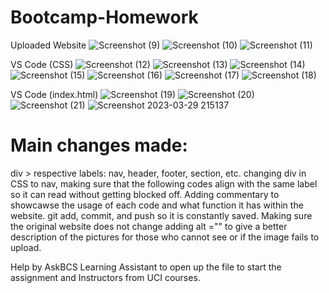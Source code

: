 # Bootcamp-Homework
Uploaded Website
![Screenshot (9)](https://user-images.githubusercontent.com/125934804/230179031-f329333e-02f7-4015-87d8-221b2a343f96.png)
![Screenshot (10)](https://user-images.githubusercontent.com/125934804/230179056-e3c8ef31-b8f3-4d58-b485-d45a70ba95bd.png)
![Screenshot (11)](https://user-images.githubusercontent.com/125934804/230179078-1da16260-f5b8-4c37-862a-040f75d7ec41.png)

VS Code (CSS) 
![Screenshot (12)](https://user-images.githubusercontent.com/125934804/230179754-1bcfe4db-0c31-4f3f-9860-b8be089c3b45.png)
![Screenshot (13)](https://user-images.githubusercontent.com/125934804/230179772-0386ff75-6370-484d-903c-f29381c5fe2f.png)
![Screenshot (14)](https://user-images.githubusercontent.com/125934804/230179779-7d6b963f-7374-44a2-87d4-cb5fea3d7c61.png)
![Screenshot (15)](https://user-images.githubusercontent.com/125934804/230179801-bbe55ab2-10ea-4563-971f-0a4ebceaeeef.png)
![Screenshot (16)](https://user-images.githubusercontent.com/125934804/230179815-302cdfc4-5b69-41f9-8471-0bc70ba4928e.png)
![Screenshot (17)](https://user-images.githubusercontent.com/125934804/230179822-a08e0e48-644b-4b2c-9c6d-bd3b08af3e4b.png)
![Screenshot (18)](https://user-images.githubusercontent.com/125934804/230179831-baa2b19a-57d7-42cc-8b26-c96457d37379.png)
 
VS Code (index.html)
![Screenshot (19)](https://user-images.githubusercontent.com/125934804/230179930-4a584c66-efa5-4860-8aa3-4dbceb309d33.png)
![Screenshot (20)](https://user-images.githubusercontent.com/125934804/230179934-fea5c709-e2c0-4c36-a367-2c3d7b418bb6.png)
![Screenshot (21)](https://user-images.githubusercontent.com/125934804/230179944-8f9fe1fa-38ac-41af-a432-27acc2f5de7f.png)
![Screenshot 2023-03-29 215137](https://user-images.githubusercontent.com/125934804/230179954-6e8b33ef-313f-4896-b133-b1ec092ddaae.png)


# Main changes made: 
div > respective labels: nav, header, footer, section, etc. 
changing div in CSS to nav, making sure that the following codes align with the same label so it can read without getting blocked off. 
Adding commentary to showcawse the usage of each code and what function it has within the website.
git add, commit, and push so it is constantly saved.
Making sure the original website does not change
adding alt ="" to give a better description of the pictures for those who cannot see or if the image fails to upload.

Help by AskBCS Learning Assistant to open up the file to start the assignment and Instructors from UCI courses. 
